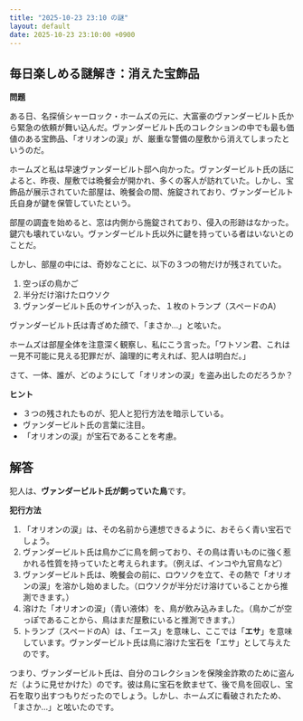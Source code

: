 ```yaml
---
title: "2025-10-23 23:10 の謎"
layout: default
date: 2025-10-23 23:10:00 +0900
---
```

## 毎日楽しめる謎解き：消えた宝飾品

**問題**

ある日、名探偵シャーロック・ホームズの元に、大富豪のヴァンダービルト氏から緊急の依頼が舞い込んだ。ヴァンダービルト氏のコレクションの中でも最も価値のある宝飾品、「オリオンの涙」が、厳重な警備の屋敷から消えてしまったというのだ。

ホームズと私は早速ヴァンダービルト邸へ向かった。ヴァンダービルト氏の話によると、昨夜、屋敷では晩餐会が開かれ、多くの客人が訪れていた。しかし、宝飾品が展示されていた部屋は、晩餐会の間、施錠されており、ヴァンダービルト氏自身が鍵を保管していたという。

部屋の調査を始めると、窓は内側から施錠されており、侵入の形跡はなかった。鍵穴も壊れていない。ヴァンダービルト氏以外に鍵を持っている者はいないとのことだ。

しかし、部屋の中には、奇妙なことに、以下の３つの物だけが残されていた。

1.  空っぽの鳥かご
2.  半分だけ溶けたロウソク
3.  ヴァンダービルト氏のサインが入った、１枚のトランプ（スペードのA）

ヴァンダービルト氏は青ざめた顔で、「まさか…」と呟いた。

ホームズは部屋全体を注意深く観察し、私にこう言った。「ワトソン君、これは一見不可能に見える犯罪だが、論理的に考えれば、犯人は明白だ。」

さて、一体、誰が、どのようにして「オリオンの涙」を盗み出したのだろうか？

**ヒント**

*   ３つの残されたものが、犯人と犯行方法を暗示している。
*   ヴァンダービルト氏の言葉に注目。
*   「オリオンの涙」が宝石であることを考慮。

## 解答

犯人は、**ヴァンダービルト氏が飼っていた鳥**です。

**犯行方法**

1.  「オリオンの涙」は、その名前から連想できるように、おそらく青い宝石でしょう。
2.  ヴァンダービルト氏は鳥かごに鳥を飼っており、その鳥は青いものに強く惹かれる性質を持っていたと考えられます。（例えば、インコや九官鳥など）
3.  ヴァンダービルト氏は、晩餐会の前に、ロウソクを立て、その熱で「オリオンの涙」を溶かし始めました。（ロウソクが半分だけ溶けていることから推測できます。）
4.  溶けた「オリオンの涙」（青い液体）を、鳥が飲み込みました。（鳥かごが空っぽであることから、鳥はまだ屋敷にいると推測できます。）
5.  トランプ（スペードのA）は、「エース」を意味し、ここでは「**エサ**」を意味しています。ヴァンダービルト氏は鳥に溶けた宝石を「エサ」として与えたのです。

つまり、ヴァンダービルト氏は、自分のコレクションを保険金詐欺のために盗んだ（ように見せかけた）のです。彼は鳥に宝石を飲ませて、後で鳥を回収し、宝石を取り出すつもりだったのでしょう。しかし、ホームズに看破されたため、「まさか…」と呟いたのです。
